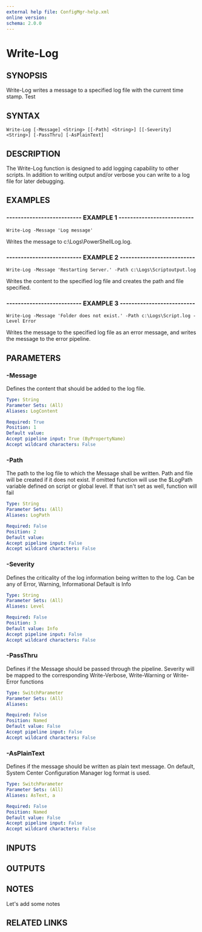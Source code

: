 ```yaml
---
external help file: ConfigMgr-help.xml
online version: 
schema: 2.0.0
---
```


# Write-Log
## SYNOPSIS
Write-Log writes a message to a specified log file with the current time stamp.
Test

## SYNTAX

```
Write-Log [-Message] <String> [[-Path] <String>] [[-Severity] <String>] [-PassThru] [-AsPlainText]
```

## DESCRIPTION
The Write-Log function is designed to add logging capability to other scripts.
In addition to writing output and/or verbose you can write to a log file for
later debugging.

## EXAMPLES

### -------------------------- EXAMPLE 1 --------------------------
```
Write-Log -Message 'Log message'
```

Writes the message to c:\Logs\PowerShellLog.log.

### -------------------------- EXAMPLE 2 --------------------------
```
Write-Log -Message 'Restarting Server.' -Path c:\Logs\Scriptoutput.log
```

Writes the content to the specified log file and creates the path and file specified.

### -------------------------- EXAMPLE 3 --------------------------
```
Write-Log -Message 'Folder does not exist.' -Path c:\Logs\Script.log -Level Error
```

Writes the message to the specified log file as an error message, and writes the message to the error pipeline.

## PARAMETERS

### -Message
Defines the content that should be added to the log file.

```yaml
Type: String
Parameter Sets: (All)
Aliases: LogContent

Required: True
Position: 1
Default value: 
Accept pipeline input: True (ByPropertyName)
Accept wildcard characters: False
```

### -Path
The path to the log file to which the Message shall be written.
Path and file will be created if it does not exist.
If omitted function will use the $LogPath variable defined on script or global level.
If that isn't set as well, function will fail

```yaml
Type: String
Parameter Sets: (All)
Aliases: LogPath

Required: False
Position: 2
Default value: 
Accept pipeline input: False
Accept wildcard characters: False
```

### -Severity
Defines the criticality of the log information being written to the log.
Can be any of Error, Warning, Informational
Default is Info

```yaml
Type: String
Parameter Sets: (All)
Aliases: Level

Required: False
Position: 3
Default value: Info
Accept pipeline input: False
Accept wildcard characters: False
```

### -PassThru
Defines if the Message should be passed through the pipeline.
Severity will be mapped to the corresponding Write-Verbose, Write-Warning
or Write-Error functions

```yaml
Type: SwitchParameter
Parameter Sets: (All)
Aliases: 

Required: False
Position: Named
Default value: False
Accept pipeline input: False
Accept wildcard characters: False
```

### -AsPlainText
Defines if the message should be written as plain text message.
On default, System Center Configuration Manager log format is used.

```yaml
Type: SwitchParameter
Parameter Sets: (All)
Aliases: AsText, a

Required: False
Position: Named
Default value: False
Accept pipeline input: False
Accept wildcard characters: False
```

## INPUTS

## OUTPUTS

## NOTES
Let's add some notes

## RELATED LINKS

